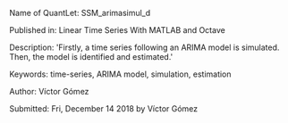 Name of QuantLet: SSM_arimasimul_d

Published in: Linear Time Series With MATLAB and Octave

Description: 'Firstly, a time series following an ARIMA model is simulated. Then, the model is identified and estimated.'

Keywords: time-series, ARIMA model, simulation, estimation

Author: Víctor Gómez

Submitted: Fri, December 14 2018 by Víctor Gómez
